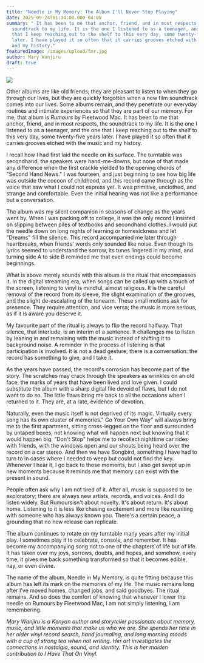 ```yaml
---
title: "Needle in My Memory: The Album I'll Never Stop Playing"
date: 2025-09-24T01:34:00.000-04:00
summary: " It has been to me that anchor, friend, and in most respects, the
  soundtrack to my life. It is the one I listened to as a teenager, and the one
  that I keep reaching out to the shelf to this very day, some twenty-five years
  later. I have played it so often that it carries grooves etched with the music
  and my history."
featuredImage: /images/upload/fmr.jpg
author: Mary Wanjiru
draft: true
---
```

![](/images/upload/fmr.jpg)

Other albums are like old friends; they are pleasant to listen to when they go through our lives, but they are quickly forgotten when a new film soundtrack comes into our lives. Some albums remain, and they penetrate our everyday routines and intimate experiences so that they are part of our memory. For me, that album is *Rumours* by Fleetwood Mac. It has been to me that anchor, friend, and in most respects, the soundtrack to my life. It is the one I listened to as a teenager, and the one that I keep reaching out to the shelf to this very day, some twenty-five years later. I have played it so often that it carries grooves etched with the music and my history.

I recall how I had first laid the needle on its surface. The turntable was secondhand, the speakers were hand-me-downs, but none of that made any difference when the first crackle yielded to the opening chords of "Second Hand News." I was fourteen, and just beginning to see how big life was outside the cocoon of childhood, and this record came through as the voice that saw what I could not express yet. It was primitive, unclothed, and strange and comfortable. Even the initial hearing was not like a performance but a conversation.

The album was my silent companion in seasons of change as the years went by. When I was packing off to college, it was the only record I insisted on slipping between piles of textbooks and secondhand clothes. I would put the needle down on long nights of learning or homesickness and let "Dreams" fill the silence. This record accompanied me later through heartbreaks, when friends' words only sounded like noise. Even though its lyrics seemed to understand the sorrow, its tunes lingered in my mind, and turning side A to side B reminded me that even endings could become beginnings.

What is above merely sounds with this album is the ritual that encompasses it. In the digital streaming era, when songs can be called up with a touch of the screen, listening to vinyl is mindful, almost religious. It is the careful removal of the record from its sleeve, the slight examination of the grooves, and the slight de-escalating of the tonearm. These small motions ask for presence. They require attention, and vice versa; the music is more serious, as if it is aware you deserve it.

My favourite part of the ritual is always to flip the record halfway. That silence, that interlude, is an interim of a sentence. It challenges me to listen by leaning in and remaining with the music instead of shifting it to background noise. A reminder in the process of listening is that participation is involved. It is not a dead gesture; there is a conversation: the record has something to give, and I take it.

As the years have passed, the record's corrosion has become part of the story. The scratches may crack through the speakers as wrinkles on an old face, the marks of years that have been lived and love given. I could substitute the album with a sharp digital file devoid of flaws, but I do not want to do so. The little flaws bring me back to all the occasions when I returned to it. They are, at a rate, evidence of devotion.

Naturally, even the music itself is not deprived of its magic. Virtually every song has its own cluster of memories." Go Your Own Way" will always bring me to the first apartment, sitting cross-legged on the floor and surrounded by untaped boxes, not knowing what will happen next but knowing that it would happen big. "Don't Stop" helps me to recollect nighttime car rides with friends, with the windows open and our shouts being heard over the record on a car stereo. And then we have Songbird, something I have had to turn to in cases where I needed to weep but could not find the key. Whenever I hear it, I go back to those moments, but I also get swept up in new moments because it reminds me that memory can exist with the present in sound.

People often ask why I am not tired of it. After all, music is supposed to be exploratory; there are always new artists, records, and voices. And I do listen widely. But Rumoursisn't about novelty. It's about return. It's about home. Listening to it is less like chasing excitement and more like reuniting with someone who has always known you. There's a certain peace, a grounding that no new release can replicate.

The album continues to rotate on my turntable many years after my initial play. I sometimes play it to celebrate, console, and remember. It has become my accompanying song not to one of the chapters of life but of life. It has taken over my joys, sorrows, doubts, and hopes, and somehow, every time, it gives me back something transformed so that it becomes edible, nay, or even divine.

The name of the album, Needle in My Memory, is quite fitting because this album has left its mark on the memories of my life. The music remains long after I've moved homes, changed jobs, and said goodbyes. The ritual remains. And so does the comfort of knowing that whenever I lower the needle on Rumours by Fleetwood Mac, I am not simply listening, I am remembering.



*Mary
Wanjiru is a Kenyan author and storyteller passionate about memory, music, and
little moments that make us who we are. She spends her time in her older vinyl
record search, hand journaling, and long morning moods with a cup of strong tea
when not writing. Her art investigates the connections in nostalgia, sound, and
identity. This is her maiden contribution to I Have That On Vinyl.*
